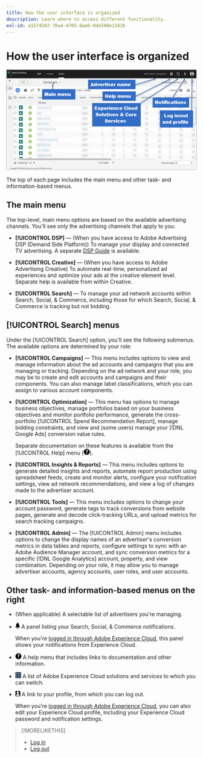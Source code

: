 ```yaml
---
title: How the user interface is organized
description: Learn where to access different functionality.
exl-id: a1574502-70a4-4705-8ae6-0de590e1342b
---
```

# How the user interface is organized

![User interface](/help/search-social-commerce/assets/ui.png "User interface")

The top of each page includes the main menu and other task- and information-based menus.

## The main menu

The top-level, main menu options are based on the available advertising channels. You'll see only the advertising channels that apply to you:

* **[!UICONTROL DSP]** &mdash; (When you have access to Adobe Advertising DSP (Demand Side Platform)) To manage your display and connected TV advertising. A separate [DSP Guide](https://experienceleague.adobe.com/docs/advertising/dsp/home.html) is available.

* **[!UICONTROL Creative]** &mdash; (When you have access to Adobe Advertising Creative) To automate real-time, personalized ad experiences and optimize your ads at the creative element level. Separate help is available from within Creative.

* **[!UICONTROL Search]** &mdash; To manage your ad network accounts within Search, Social, & Commerce, including those for which Search, Social, & Commerce is tracking but not bidding.

## [!UICONTROL Search] menus

Under the [!UICONTROL Search] option, you'll see the following submenus. The available options are determined by your role:

* **[!UICONTROL Campaigns]** &mdash; This menu includes options to view and manage information about the ad accounts and campaigns that you are managing or tracking. Depending on the ad network and your role, you may be to create and edit accounts and campaigns and their components. You can also manage label classifications, which you can assign to various account components.

* **[!UICONTROL Optimization]** &mdash; This menu has options to manage business objectives, manage portfolios based on your business objectives and monitor portfolio performance, generate the cross-portfolio [!UICONTROL Spend Recommendation Report], manage bidding constraints, and view and (some users) manage your [!DNL Google Ads] conversion value rules.

  Separate documentation on these features is available from the [!UICONTROL Help] menu (![Help menu](/help/search-social-commerce/assets/help-main-menu.png "Help menu")).

* **[!UICONTROL Insights & Reports]** &mdash; This menu includes options to generate detailed insights and reports, automate report production using spreadsheet feeds, create and monitor alerts, configure your notification settings, view ad network recommendations, and view a log of changes made to the advertiser account.

* **[!UICONTROL Tools]** &mdash; This menu includes options to change your account password, generate tags to track conversions from website pages, generate and decode click-tracking URLs, and upload metrics for search tracking campaigns.

* **[!UICONTROL Admin]** &mdash; The [!UICONTROL Admin] menu includes options to change the display names of an advertiser's conversion metrics in data tables and reports, configure settings to sync with an Adobe Audience Manager account, and sync conversion metrics for a specific [!DNL Google Analytics] account, property, and view combination. Depending on your role, it may allow you to manage advertiser accounts, agency accounts, user roles, and user accounts.

## Other task- and information-based menus on the right

* (When applicable) A selectable list of advertisers you're managing.

* ![Alert notifications](/help/search-social-commerce/assets/notifications-panel.png "Alert Notifications") A panel listing your Search, Social, & Commerce notifications.

  When you're [logged in through Adobe Experience Cloud](log-in.md), this panel shows your notifications from Experience Cloud.

* ![Help menu](/help/search-social-commerce/assets/help-main-menu.png "Help menu") A help menu that includes links to documentation and other information.

* ![Solution switcher](/help/search-social-commerce/assets/menu-icon.png "Solution switcher") A list of Adobe Experience Cloud solutions and services to which you can switch.

* ![User profile](/help/search-social-commerce/assets/user-profile.png "User profile") A link to your profile, from which you can log out.

  When you're [logged in through Adobe Experience Cloud](log-in.md), you can also edit your Experience Cloud profile, including your Experience Cloud password and notification settings.

>[!MORELIKETHIS]
>
>* [Log in](log-in.md)
>* [Log out](log-out.md)
